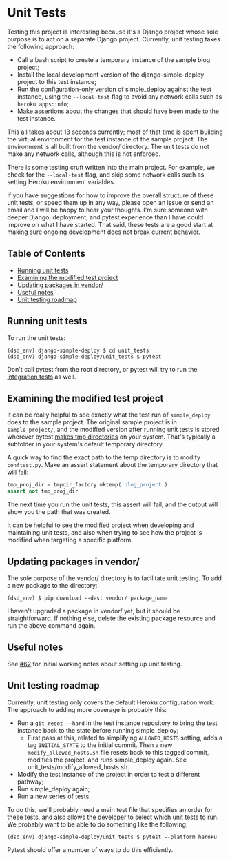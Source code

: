 Unit Tests
===

Testing this project is interesting because it's a Django project whose sole purpose is to act on a separate Django project. Currently, unit testing takes the following approach:
- Call a bash script to create a temporary instance of the sample blog project;
- Install the local development version of the django-simple-deploy project to this test instance;
- Run the configuration-only version of simple_deploy against the test instance, using the `--local-test` flag to avoid any network calls such as `heroku apps:info`;
- Make assertions about the changes that should have been made to the test instance.

This all takes about 13 seconds currently; most of that time is spent building the virtual environment for the test instance of the sample project. The environment is all built from the vendor/ directory. The unit tests do not make any network calls, although this is not enforced.

There is some testing cruft written into the main project. For example, we check for the `--local-test` flag, and skip some network calls such as setting Heroku environment variables.

If you have suggestions for how to improve the overall structure of these unit tests, or speed them up in any way, please open an issue or send an email and I will be happy to hear your thoughts. I'm sure someone with deeper Django, deployment, and pytest experience than I have could improve on what I have started. That said, these tests are a good start at making sure ongoing development does not break current behavior.

Table of Contents
---

- [Running unit tests](#running-unit-tests)
- [Examining the modified test project](#examining-the-modified-test-project)
- [Updating packages in vendor/](#updating-packages-in-vendor)
- [Useful notes](#useful-notes)
- [Unit testing roadmap](#unit-testing-roadmap)

Running unit tests
---

To run the unit tests:

```
(dsd_env) django-simple-deploy $ cd unit_tests
(dsd_env) django-simple-deploy/unit_tests $ pytest
```

Don't call pytest from the root directory, or pytest will try to run the [integration tests](integration_tests.md) as well.

Examining the modified test project
---

It can be really helpful to see exactly what the test run of `simple_deploy` does to the sample project. The original sample project is in `sample_project/`, and the modified version after running unit tests is stored wherever pytest [makes tmp directories](https://docs.pytest.org/en/7.1.x/how-to/tmp_path.html#the-default-base-temporary-directory) on your system. That's typically a subfolder in your system's default temporary directory.

A quick way to find the exact path to the temp directory is to modify `conftest.py`. Make an assert statement about the temporary directory that will fail:

```python
tmp_proj_dir = tmpdir_factory.mktemp('blog_project')
assert not tmp_proj_dir
```

The next time you run the unit tests, this assert will fail, and the output will show you the path that was created.

It can be helpful to see the modified project when developing and maintaining unit tests, and also when trying to see how the project is modified when targeting a specific platform.

Updating packages in vendor/
---

The sole purpose of the vendor/ directory is to facilitate unit testing. To add a new package to the directory:

```
(dsd_env) $ pip download --dest vendor/ package_name
```

I haven't upgraded a package in vendor/ yet, but it should be straightforward. If nothing else, delete the existing package resource and run the above command again.

Useful notes
---

See [#62](https://github.com/ehmatthes/django-simple-deploy/issues/62) for initial working notes about setting up unit testing.

Unit testing roadmap
---

Currently, unit testing only covers the default Heroku configuration work. The approach to adding more coverage is probably this:
- Run a `git reset --hard` in the test instance repository to bring the test instance back to the state before running simple_deploy;
    - First pass at this, related to simplifying `ALLOWED_HOSTS` setting, adds a tag `INITIAL_STATE` to the initial commit. Then a new `modify_allowed_hosts.sh` file resets back to this tagged commit, modifies the project, and runs simple_deploy again. See unit_tests/modify_allowed_hosts.sh.
- Modify the test instance of the project in order to test a different pathway;
- Run simple_deploy again;
- Run a new series of tests.

To do this, we'll probably need a main test file that specifies an order for these tests, and also allows the developer to select which unit tests to run. We probably want to be able to do something like the following:

```
(dsd_env) django-simple-deploy/unit_tests $ pytest --platform heroku
```

Pytest should offer a number of ways to do this efficiently.